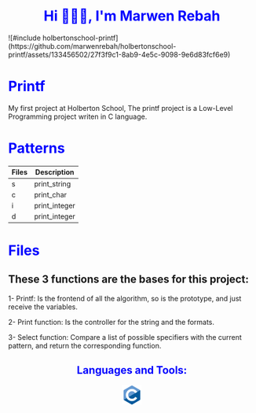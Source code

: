 <h1 align="center" style="color:#0000FF">Hi 👨🏻‍💻, I'm Marwen Rebah</h1>
![#include holbertonschool-printf](https://github.com/marwenrebah/holbertonschool-printf/assets/133456502/27f3f9c1-8ab9-4e5c-9098-9e6d83fcf6e9)
<h1 style="color:#0000FF">Printf</h1>
<p>My first project at Holberton School, The printf project is a Low-Level Programming project writen in C language.</p>
<h1 style="color:#0000FF">Patterns</h1>

| Files      | Description |
| ----------- | ----------- |
| s      | print_string       |
| c   | print_char        |
| i | print_integer	|
| d   | print_integer |

<h1 style="color:#0000FF">Files</h1>
<h2>These 3 functions are the bases for this project:</h2>
<p>1- Printf: Is the frontend of all the algorithm, so is the prototype, and just receive the variables.</p>
<p>2- Print function: Is the controller for the string and the formats.</p>
<p>3- Select function: Compare a list of possible specifiers with the current pattern, and return the corresponding function.</p>
<h2 align="center" style="color:#0000FF">Languages and Tools:</h2>
<p align="center"> <a href="https://www.cprogramming.com/" target="_blank" rel="noreferrer"> <img src="https://raw.githubusercontent.com/devicons/devicon/master/icons/c/c-original.svg" alt="c" width="40" height="40"/> </a> </p>
